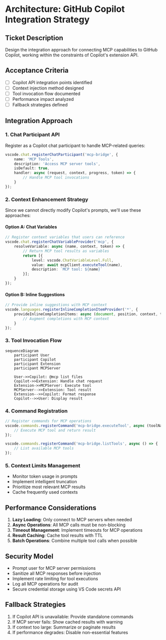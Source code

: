 # Architecture: GitHub Copilot Integration Strategy

## Ticket Description
Design the integration approach for connecting MCP capabilities to GitHub Copilot, working within the constraints of Copilot's extension API.

## Acceptance Criteria
- [ ] Copilot API integration points identified
- [ ] Context injection method designed
- [ ] Tool invocation flow documented
- [ ] Performance impact analyzed
- [ ] Fallback strategies defined

## Integration Approach

### 1. Chat Participant API
Register as a Copilot chat participant to handle MCP-related queries:
```typescript
vscode.chat.registerChatParticipant('mcp-bridge', {
    name: 'MCP Tools',
    description: 'Access MCP server tools',
    isDefault: true,
    handler: async (request, context, progress, token) => {
        // Handle MCP tool invocations
    }
});
```

### 2. Context Enhancement Strategy
Since we cannot directly modify Copilot's prompts, we'll use these approaches:

#### Option A: Chat Variables
```typescript
// Register context variables that users can reference
vscode.chat.registerChatVariableProvider('mcp', {
    resolveVariable: async (name, context, token) => {
        // Return MCP tool results as variables
        return [{
            level: vscode.ChatVariableLevel.Full,
            value: await mcpClient.executeTool(name),
            description: `MCP tool: ${name}`
        }];
    }
});
```

#### Option B: Inline Suggestions
```typescript
// Provide inline suggestions with MCP context
vscode.languages.registerInlineCompletionItemProvider('*', {
    provideInlineCompletionItems: async (document, position, context, token) => {
        // Augment completions with MCP context
    }
});
```

### 3. Tool Invocation Flow
```mermaid
sequenceDiagram
    participant User
    participant Copilot
    participant Extension
    participant MCPServer
    
    User->>Copilot: @mcp list files
    Copilot->>Extension: Handle chat request
    Extension->>MCPServer: Execute tool
    MCPServer-->>Extension: Tool result
    Extension-->>Copilot: Format response
    Copilot-->>User: Display result
```

### 4. Command Registration
```typescript
// Register commands for MCP operations
vscode.commands.registerCommand('mcp-bridge.executeTool', async (toolName: string, args: any) => {
    // Execute MCP tool and return result
});

vscode.commands.registerCommand('mcp-bridge.listTools', async () => {
    // List available MCP tools
});
```

### 5. Context Limits Management
- Monitor token usage in prompts
- Implement intelligent truncation
- Prioritize most relevant MCP results
- Cache frequently used contexts

## Performance Considerations
1. **Lazy Loading**: Only connect to MCP servers when needed
2. **Async Operations**: All MCP calls must be non-blocking
3. **Timeout Management**: Implement timeouts for MCP operations
4. **Result Caching**: Cache tool results with TTL
5. **Batch Operations**: Combine multiple tool calls when possible

## Security Model
- Prompt user for MCP server permissions
- Sanitize all MCP responses before injection
- Implement rate limiting for tool executions
- Log all MCP operations for audit
- Secure credential storage using VS Code secrets API

## Fallback Strategies
1. If Copilot API is unavailable: Provide standalone commands
2. If MCP server fails: Show cached results with warning
3. If context too large: Summarize or paginate results
4. If performance degrades: Disable non-essential features